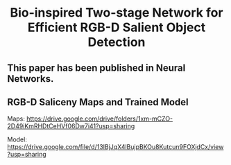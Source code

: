 
# <p align=center>Bio-inspired Two-stage Network for Efficient RGB-D Salient Object Detection</p>
## This paper has been published in Neural Networks.
## RGB-D Saliceny Maps and Trained Model
Maps: https://drive.google.com/drive/folders/1xm-mCZO-2D49iKmRHDtCeHVf06Dw7i41?usp=sharing  

Model: https://drive.google.com/file/d/13IBjJqX4lBujpBKOu8Kutcun9FOXjdCx/view?usp=sharing

